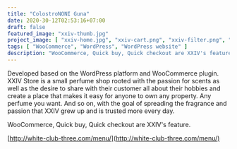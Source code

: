 ```yaml
---
title: "ColostroNONI Guna"
date: 2020-30-12T02:53:16+07:00
draft: false
featured_image: "xxiv-thumb.jpg"
project_image: [ "xxiv-home.jpg", "xxiv-cart.png", "xxiv-filter.png", "xxiv-ajax-search.png", "xxiv-blog-search.png", "xxiv-blog-share.png" ]
tags: [ "WooCommerce", "WordPress", "WordPress website" ]
description: "WooCommerce, Quick buy, Quick checkout are XXIV's feature."
---
```


Developed based on the WordPress platform and WooCommerce plugin. XXIV Store is a small perfume shop rooted with the passion for scents as well as the desire to share with their customer all about their hobbies and create a place that makes it easy for anyone to own any property. Any perfume you want. And so on, with the goal of spreading the fragrance and passion that XXIV grew up and is trusted more every day.

WooCommerce, Quick buy, Quick checkout are XXIV's feature.

[http://white-club-three.com/menu/](http://white-club-three.com/menu/)